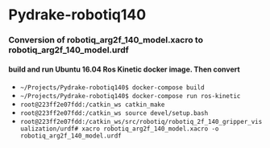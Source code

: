 # Pydrake-robotiq140

### Conversion of robotiq_arg2f_140_model.xacro to robotiq_arg2f_140_model.urdf

#### build and run Ubuntu 16.04 Ros Kinetic docker image. Then convert

- `~/Projects/Pydrake-robotiq140$ docker-compose build`
- `~/Projects/Pydrake-robotiq140$ docker-compose run ros-kinetic`
- `root@223ff2e07fdd:/catkin_ws catkin_make`
- `root@223ff2e07fdd:/catkin_ws source devel/setup.bash`
- `root@223ff2e07fdd:/catkin_ws/src/robotiq/robotiq_2f_140_gripper_visualization/urdf# xacro robotiq_arg2f_140_model.xacro -o robotiq_arg2f_140_model.urdf`
